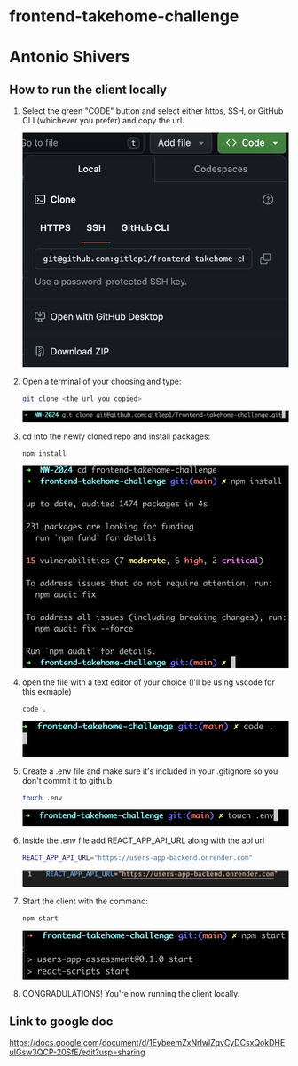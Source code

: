 # frontend-takehome-challenge

# Antonio Shivers

## How to run the client locally

1. Select the green "CODE" button and select either https, SSH, or GitHub CLI (whichever you prefer) and copy the url.

   ![green code button](image1.png)

2. Open a terminal of your choosing and type:

   ```bash
   git clone <the url you copied>
   ```

   ![git clone command](image2.png)

3. cd into the newly cloned repo and install packages:

   ```bash
   npm install
   ```

   ![npm install then cd into directory](image3.png)

4. open the file with a text editor of your choice (I'll be using vscode for this exmaple)

   ```bash
   code .
   ```

   ![Open the file with text editor](image5.png)

5. Create a .env file and make sure it's included in your .gitignore so you don't commit it to github

   ```bash
   touch .env
   ```

   ![create new file with touch .env and include in your .gitignore](image6.png)

6. Inside the .env file add REACT_APP_API_URL along with the api url

   ```bash
   REACT_APP_API_URL="https://users-app-backend.onrender.com"
   ```

   ![.env add the api url](image7.png)

7. Start the client with the command:

   ```bash
   npm start
   ```

   ![npm start command](image4.png)

8. CONGRADULATIONS! You're now running the client locally.

## Link to google doc

https://docs.google.com/document/d/1EybeemZxNrIwlZqvCyDCsxQokDHEuIGsw3QCP-20SfE/edit?usp=sharing
